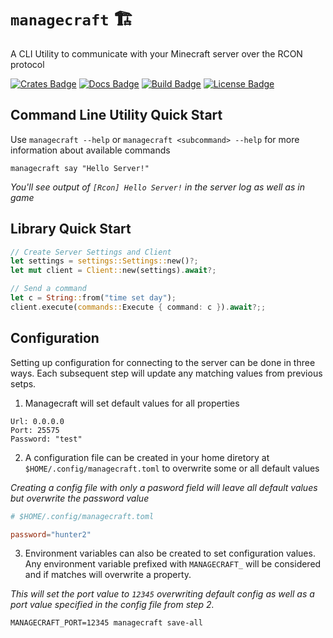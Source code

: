 # `managecraft` :building_construction:
A CLI Utility to communicate with your Minecraft server over the RCON protocol

[![Crates Badge]][Crates] [![Docs Badge]][Docs] [![Build Badge]][Build] [![License Badge]][License]

## Command Line Utility Quick Start
Use `managecraft --help` or `managecraft <subcommand> --help` for more information about available commands

```shell
managecraft say "Hello Server!"
```
_You'll see output of `[Rcon] Hello Server!` in the server log as well as in game_

## Library Quick Start
```rust
// Create Server Settings and Client
let settings = settings::Settings::new()?;
let mut client = Client::new(settings).await?;

// Send a command
let c = String::from("time set day");
client.execute(commands::Execute { command: c }).await?;;
```

## Configuration
Setting up configuration for connecting to the server can be done in three ways. Each subsequent step will update any matching values from previous setps.

1. Managecraft will set default values for all properties
```
Url: 0.0.0.0
Port: 25575
Password: "test"
```

2. A configuration file can be created in your home diretory at `$HOME/.config/managecraft.toml` to overwrite some or all default values

_Creating a config file with only a pasword field will leave all default values but overwrite the password value_
```toml
# $HOME/.config/managecraft.toml

password="hunter2"
```

3. Environment variables can also be created to set configuration values. Any environment variable prefixed with `MANAGECRAFT_` will be considered and if matches will overwrite a property.

_This will set the port value to `12345` overwriting default config as well as a port value specified in the config file from step 2._
```shell
MANAGECRAFT_PORT=12345 managecraft save-all
```

[Crates]: https://crates.io/crates/robotconfig
[Crates Badge]: https://img.shields.io/crates/v/robotconfig

[Docs]: https://docs.rs/robotconfig
[Docs Badge]: https://docs.rs/managecraft/badge.svg

[Build]: https://travis-ci.com/jayman888/managecraft
[Build Badge]: https://travis-ci.com/jayman888/managecraft.svg?branch=master

[License]: https://spdx.org/licenses/MIT.html
[License Badge]: https://img.shields.io/badge/License-MIT-blue.svg